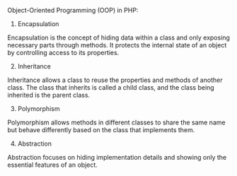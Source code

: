 Object-Oriented Programming (OOP) in PHP:

1. Encapsulation

Encapsulation is the concept of hiding data within a class and only exposing necessary parts through methods. It protects the internal state of an object by controlling access to its properties.

2. Inheritance

Inheritance allows a class to reuse the properties and methods of another class. The class that inherits is called a child class, and the class being inherited is the parent class.

3. Polymorphism

Polymorphism allows methods in different classes to share the same name but behave differently based on the class that implements them.

4. Abstraction

Abstraction focuses on hiding implementation details and showing only the essential features of an object.

